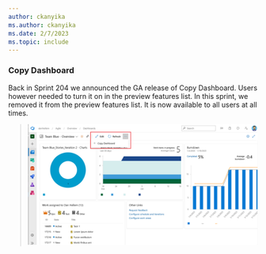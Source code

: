 ```yaml
---
author: ckanyika
ms.author: ckanyika
ms.date: 2/7/2023
ms.topic: include
---
```


### Copy Dashboard

Back in Sprint 204 we announced the GA release of Copy Dashboard. Users however needed to turn it on in the preview features list. In this sprint, we removed it from the preview features list. It is now available to all users at all times.


> ![Dashboard Preview](../../media/216-reporting-01.png)